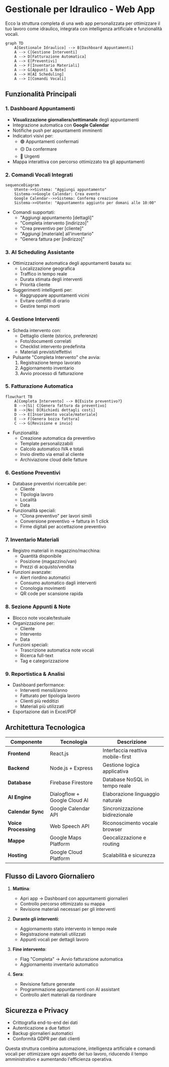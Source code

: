 # Gestionale per Idraulico - Web App

Ecco la struttura completa di una web app personalizzata per ottimizzare il tuo lavoro come idraulico, integrata con intelligenza artificiale e funzionalità vocali.

```mermaid
graph TD
    A[Gestionale Idraulico] --> B[Dashboard Appuntamenti]
    A --> C[Gestione Interventi]
    A --> D[Fatturazione Automatica]
    A --> E[Preventivi]
    A --> F[Inventario Materiali]
    A --> G[Appunti & Note]
    A --> H[AI Scheduling]
    A --> I[Comandi Vocali]
```

## Funzionalità Principali

### 1. **Dashboard Appuntamenti**
- **Visualizzazione giornaliera/settimanale** degli appuntamenti
- Integrazione automatica con **Google Calendar**
- Notifiche push per appuntamenti imminenti
- Indicatori visivi per:
  - 🟢 Appuntamenti confermati
  - 🟡 Da confermare
  - 🔴 Urgenti
- Mappa interattiva con percorso ottimizzato tra gli appuntamenti

### 2. **Comandi Vocali Integrati**
```mermaid
sequenceDiagram
    Utente->>Sistema: "Aggiungi appuntamento"
    Sistema->>Google Calendar: Crea evento
    Google Calendar-->>Sistema: Conferma creazione
    Sistema->>Utente: "Appuntamento aggiunto per domani alle 10:00"
```

- Comandi supportati:
  - "Aggiungi appuntamento [dettagli]"
  - "Completa intervento [indirizzo]"
  - "Crea preventivo per [cliente]"
  - "Aggiungi [materiale] all'inventario"
  - "Genera fattura per [indirizzo]"

### 3. **AI Scheduling Assistante**
- Ottimizzazione automatica degli appuntamenti basata su:
  - Localizzazione geografica
  - Traffico in tempo reale
  - Durata stimata degli interventi
  - Priorità cliente
- Suggerimenti intelligenti per:
  - Raggruppare appuntamenti vicini
  - Evitare conflitti di orario
  - Gestire tempi morti

### 4. **Gestione Interventi**
- Scheda intervento con:
  - Dettaglio cliente (storico, preferenze)
  - Foto/documenti correlati
  - Checklist intervento predefinita
  - Materiali previsti/effettivi
- Pulsante "Completa Intervento" che avvia:
  1. Registrazione tempo lavorato
  2. Aggiornamento inventario
  3. Avvio processo di fatturazione

### 5. **Fatturazione Automatica**
```mermaid
flowchart TB
    A[Completa Intervento] --> B{Esiste preventivo?}
    B -->|Sì| C[Genera fattura da preventivo]
    B -->|No| D[Richiedi dettagli costi]
    D --> E[Inserimento vocale/materiale]
    E --> F[Genera bozza fattura]
    C --> G[Revisione e invio]
```

- Funzionalità:
  - Creazione automatica da preventivo
  - Template personalizzabili
  - Calcolo automatico IVA e totali
  - Invio diretto via email al cliente
  - Archiviazione cloud delle fatture

### 6. **Gestione Preventivi**
- Database preventivi ricercabile per:
  - Cliente
  - Tipologia lavoro
  - Località
  - Data
- Funzionalità speciali:
  - "Clona preventivo" per lavori simili
  - Conversione preventivo → fattura in 1 click
  - Firme digitali per accettazione preventivo

### 7. **Inventario Materiali**
- Registro materiali in magazzino/macchina:
  - Quantità disponibile
  - Posizione (magazzino/van)
  - Prezzi di acquisto/vendita
- Funzioni avanzate:
  - Alert riordino automatici
  - Consumo automatico dagli interventi
  - Cronologia movimenti
  - QR code per scansione rapida

### 8. **Sezione Appunti & Note**
- Blocco note vocale/testuale
- Organizzazione per:
  - Cliente
  - Intervento
  - Data
- Funzioni speciali:
  - Trascrizione automatica note vocali
  - Ricerca full-text
  - Tag e categorizzazione

### 9. **Reportistica & Analisi**
- Dashboard performance:
  - Interventi mensili/anno
  - Fatturato per tipologia lavoro
  - Clienti più redditizi
  - Materiali più utilizzati
- Esportazione dati in Excel/PDF

## Architettura Tecnologica

| Componente | Tecnologia | Descrizione |
|------------|------------|-------------|
| **Frontend** | React.js | Interfaccia reattiva mobile-first |
| **Backend** | Node.js + Express | Gestione logica applicativa |
| **Database** | Firebase Firestore | Database NoSQL in tempo reale |
| **AI Engine** | Dialogflow + Google Cloud AI | Elaborazione linguaggio naturale |
| **Calendar Sync** | Google Calendar API | Sincronizzazione bidirezionale |
| **Voice Processing** | Web Speech API | Riconoscimento vocale browser |
| **Mappe** | Google Maps Platform | Geocalizzazione e routing |
| **Hosting** | Google Cloud Platform | Scalabilità e sicurezza |

## Flusso di Lavoro Giornaliero

1. **Mattina**: 
   - Apri app → Dashboard con appuntamenti giornalieri
   - Controllo percorso ottimizzato su mappa
   - Revisione materiali necessari per gli interventi

2. **Durante gli interventi**:
   - Aggiornamento stato intervento in tempo reale
   - Registrazione materiali utilizzati
   - Appunti vocali per dettagli lavoro

3. **Fine intervento**:
   - Flag "Completa" → Avvio fatturazione automatica
   - Aggiornamento inventario automatico

4. **Sera**:
   - Revisione fatture generate
   - Programmazione appuntamenti con AI assistant
   - Controllo alert materiali da riordinare

## Sicurezza e Privacy
- Crittografia end-to-end dei dati
- Autenticazione a due fattori
- Backup giornalieri automatici
- Conformità GDPR per dati clienti

Questa struttura combina automazione, intelligenza artificiale e comandi vocali per ottimizzare ogni aspetto del tuo lavoro, riducendo il tempo amministrativo e aumentando l'efficienza operativa.
